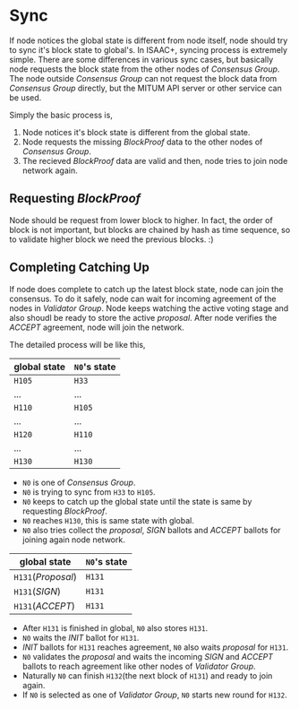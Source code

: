 # Sync

If node notices the global state is different from node itself, node should try to sync it's block state to global's. In ISAAC+, syncing process is extremely simple. There are some differences in various sync cases, but basically node requests the block state from the other nodes of *Consensus Group*. The node outside *Consensus Group* can not request the block data from *Consensus Group* directly, but the MITUM API server or other service can be used.

Simply the basic process is,

1. Node notices it's block state is different from the global state.
1. Node requests the missing *BlockProof* data to the other nodes of *Consensus Group*.
1. The recieved *BlockProof* data are valid and then, node tries to join node network again.

## Requesting *BlockProof*

Node should be request from lower block to higher. In fact, the order of block is not important, but blocks are chained by hash as time sequence, so to validate higher block we need the previous blocks. :)

## Completing Catching Up

If node does complete to catch up the latest block state, node can join the consensus. To do it safely, node can wait for incoming agreement of the nodes in *Validator Group*. Node keeps watching the active voting stage and also shoudl be ready to store the active *proposal*. After node verifies the *ACCEPT* agreement, node will join the network.

The detailed process will be like this,

| global state  | `N0`'s state  |
|---------------|---------------|
|  `H105`       | `H33 `        |
|  ...          | ...           |
|  `H110`       | `H105`        |
|  ...          | ...           |
|  `H120`       | `H110`        |
|  ...          | ...           |
|  `H130`       | `H130`        |

* `N0` is one of *Consensus Group*.
* `N0` is trying to sync from `H33` to `H105`.
* `N0` keeps to catch up the global state until the state is same by requesting *BlockProof*.
* `N0` reaches `H130`, this is same state with global.
* `N0` also tries collect the *proposal*, *SIGN* ballots and *ACCEPT* ballots for joining again node network.

| global state       | `N0`'s state  |
|--------------------|---------------|
| `H131`(*Proposal*) | `H131`        |
| `H131`(*SIGN*)     | `H131`        |
| `H131`(*ACCEPT*)   | `H131`        |

* After `H131` is finished in global, `N0` also stores `H131`.
* `N0` waits the *INIT* ballot for `H131`.
* *INIT* ballots for `H131` reaches agreement, `N0` also waits *proposal* for `H131`.
* `N0` validates the *proposal* and waits the incoming *SIGN* and *ACCEPT* ballots to reach agreement like other nodes of *Validator Group*.
* Naturally `N0` can finish `H132`(the next block of `H131`) and ready to join again.
* If `N0` is selected as one of *Validator Group*, `N0` starts new round for `H132`.

